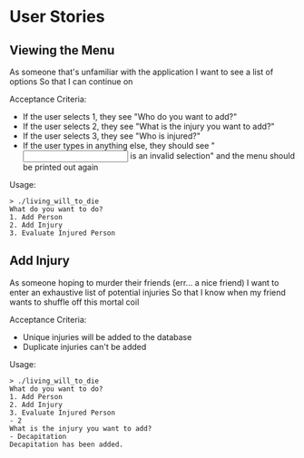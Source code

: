 # User Stories

## Viewing the Menu

As someone that's unfamiliar with the application
I want to see a list of options
So that I can continue on

Acceptance Criteria:
  * If the user selects 1, they see "Who do you want to add?"
  * If the user selects 2, they see "What is the injury you want to add?"
  * If the user selects 3, they see "Who is injured?"
  * If the user types in anything else, they should see "<input> is an invalid selection" and the menu should be printed out again

Usage:

    > ./living_will_to_die
    What do you want to do?
    1. Add Person
    2. Add Injury
    3. Evaluate Injured Person

## Add Injury

As someone hoping to murder their friends (err... a nice friend)
I want to enter an exhaustive list of potential injuries
So that I know when my friend wants to shuffle off this mortal coil

Acceptance Criteria:

  * Unique injuries will be added to the database
  * Duplicate injuries can't be added

Usage:

    > ./living_will_to_die
    What do you want to do?
    1. Add Person
    2. Add Injury
    3. Evaluate Injured Person
    - 2
    What is the injury you want to add?
    - Decapitation
    Decapitation has been added.
